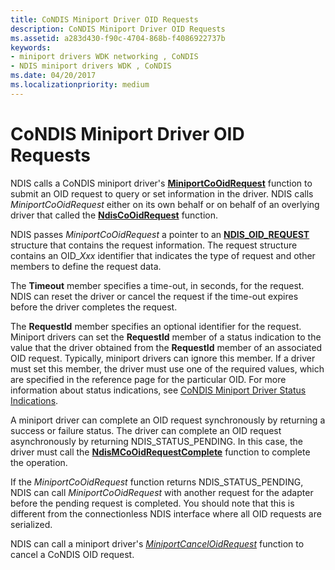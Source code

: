 ```yaml
---
title: CoNDIS Miniport Driver OID Requests
description: CoNDIS Miniport Driver OID Requests
ms.assetid: a283d430-f90c-4704-868b-f4086922737b
keywords:
- miniport drivers WDK networking , CoNDIS
- NDIS miniport drivers WDK , CoNDIS
ms.date: 04/20/2017
ms.localizationpriority: medium
---
```


# CoNDIS Miniport Driver OID Requests





NDIS calls a CoNDIS miniport driver's [**MiniportCoOidRequest**](https://docs.microsoft.com/windows-hardware/drivers/ddi/ndis/nc-ndis-miniport_co_oid_request) function to submit an OID request to query or set information in the driver. NDIS calls *MiniportCoOidRequest* either on its own behalf or on behalf of an overlying driver that called the [**NdisCoOidRequest**](https://docs.microsoft.com/windows-hardware/drivers/ddi/ndis/nf-ndis-ndiscooidrequest) function.

NDIS passes *MiniportCoOidRequest* a pointer to an [**NDIS\_OID\_REQUEST**](https://docs.microsoft.com/windows-hardware/drivers/ddi/ndis/ns-ndis-_ndis_oid_request) structure that contains the request information. The request structure contains an OID\_*Xxx* identifier that indicates the type of request and other members to define the request data.

The **Timeout** member specifies a time-out, in seconds, for the request. NDIS can reset the driver or cancel the request if the time-out expires before the driver completes the request.

The **RequestId** member specifies an optional identifier for the request. Miniport drivers can set the **RequestId** member of a status indication to the value that the driver obtained from the **RequestId** member of an associated OID request. Typically, miniport drivers can ignore this member. If a driver must set this member, the driver must use one of the required values, which are specified in the reference page for the particular OID. For more information about status indications, see [CoNDIS Miniport Driver Status Indications](condis-miniport-driver-status-indications.md).

A miniport driver can complete an OID request synchronously by returning a success or failure status. The driver can complete an OID request asynchronously by returning NDIS\_STATUS\_PENDING. In this case, the driver must call the [**NdisMCoOidRequestComplete**](https://docs.microsoft.com/windows-hardware/drivers/ddi/ndis/nf-ndis-ndismcooidrequestcomplete) function to complete the operation.

If the *MiniportCoOidRequest* function returns NDIS\_STATUS\_PENDING, NDIS can call *MiniportCoOidRequest* with another request for the adapter before the pending request is completed. You should note that this is different from the connectionless NDIS interface where all OID requests are serialized.

NDIS can call a miniport driver's [*MiniportCancelOidRequest*](https://docs.microsoft.com/windows-hardware/drivers/ddi/ndis/nc-ndis-miniport_cancel_oid_request) function to cancel a CoNDIS OID request.

 

 





